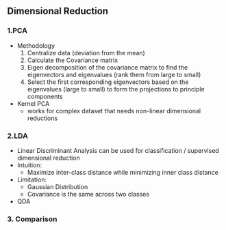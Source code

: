## Dimensional Reduction
### 1.PCA
- Methodology
	1. Centralize data (deviation from the mean)
	2. Calculate the Covariance matrix
	3. Eigen decomposition of the covariance matrix to find the eigenvectors and eigenvalues (rank them from large to small)
	4. Select the first corresponding eigenvectors based on the eigenvalues (large to small) to form the projections to principle components
- Kernel PCA
	- works for complex dataset that needs non-linear dimensional reductions
### 2.LDA
- Linear Discriminant Analysis can be used for classification / supervised dimensional reduction
- Intuition:
	- Maximize inter-class distance while minimizing inner class distance
- Limitation:
	- Gaussian Distribution
	- Covariance is the same across two classes
- QDA
### 3. Comparison
